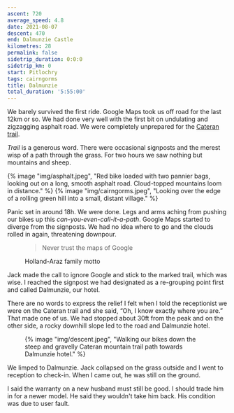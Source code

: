 ```yaml
---
ascent: 720
average_speed: 4.8
date: 2021-08-07
descent: 470
end: Dalmunzie Castle
kilometres: 28
permalink: false
sidetrip_duration: 0:0:0
sidetrip_km: 0
start: Pitlochry
tags: cairngorms
title: Dalmunzie
total_duration: '5:55:00'
---
```


We barely survived the first ride. Google Maps took us off road for the last 12km or so. We had done very well with the first bit on undulating and zigzagging asphalt road. We were completely unprepared for the [Cateran trail](https://www.pkct.org/cateran-trail).

_Trail_ is a generous word. There were occasional signposts and the merest wisp of a path through the grass. For two hours we saw nothing but mountains and sheep.

<div class="grid" style="--column-gutter: var(--space-xs); --grid-template-columns: repeat(auto-fit, minmax(200px, 1fr)); --grid-template-rows: auto;">
{% image "img/asphalt.jpeg", "Red bike loaded with two pannier bags, looking out on a long, smooth asphalt road. Cloud-topped mountains loom in distance." %}
{% image "img/cairngorms.jpeg", "Looking over the edge of a rolling green hill into a small, distant village." %}
</div>

Panic set in around 18h. We were done. Legs and arms aching from pushing our bikes up this _can-you-even-call-it-a-path_. Google Maps started to diverge from the signposts. We had no idea where to go and the clouds rolled in again, threatening downpour.

<figure>
<blockquote>
Never trust the maps of Google
</blockquote>
<figcaption>Holland-Araz family motto</figcaption>
</figure>

Jack made the call to ignore Google and stick to the marked trail, which was wise. I reached the signpost we had designated as a re-grouping point first and called Dalmunzie, our hotel.

There are no words to express the relief I felt when I told the receptionist we were on the Cateran trail and she said, “Oh, I know exactly where you are.” That made one of us. We had stopped about 30ft from the peak and on the other side, a rocky downhill slope led to the road and Dalmunzie hotel.

<figure class="float-left">
{% image "img/descent.jpeg", "Walking our bikes down the steep and gravelly Cateran mountain trail path towards Dalmunzie hotel." %}
</figure>

We limped to Dalmunzie. Jack collapsed on the grass outside and I went to reception to check-in. When I came out, he was still on the ground.

I said the warranty on a new husband must still be good. I should trade him in for a newer model. He said they wouldn't take him back. His condition was due to user fault.
